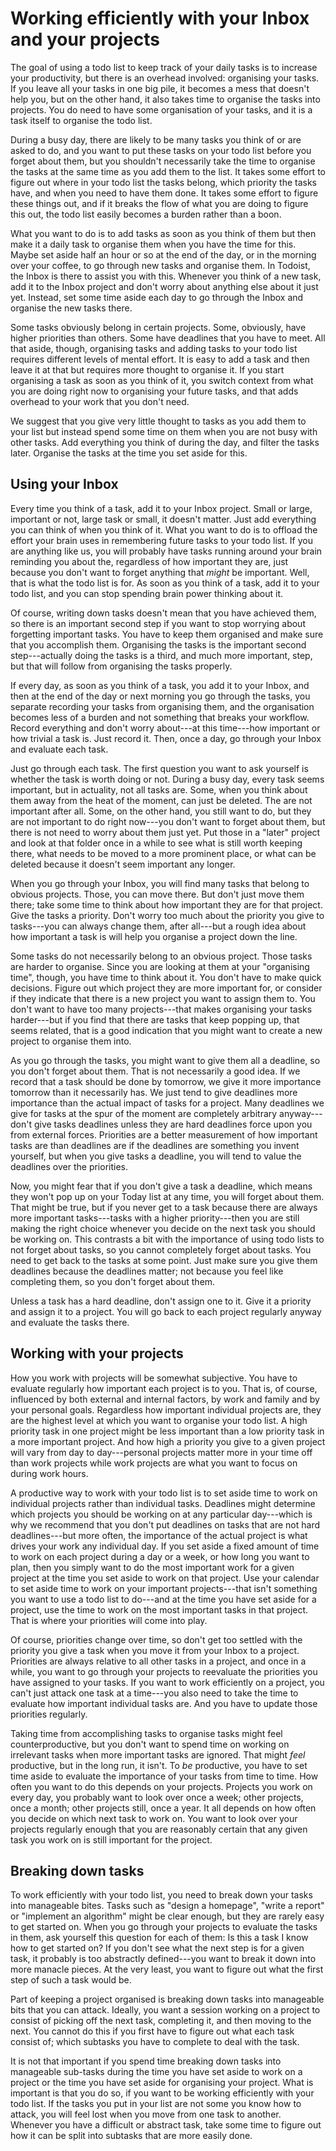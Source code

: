 # Working efficiently with your Inbox and your projects

The goal of using a todo list to keep track of your daily tasks is to increase your productivity, but there is an overhead involved: organising your tasks. If you leave all your tasks in one big pile, it becomes a mess that doesn't help you, but on the other hand, it also takes time to organise the tasks into projects. You do need to have some organisation of your tasks, and it is a task itself to organise the todo list.

During a busy day, there are likely to be many tasks you think of or are asked to do, and you want to put these tasks on your todo list before you forget about them, but you shouldn't necessarily take the time to organise the tasks at the same time as you add them to the list. It takes some effort to figure out where in your todo list the tasks belong, which priority the tasks have, and when you need to have them done. It takes some effort to figure these things out, and if it breaks the flow of what you are doing to figure this out, the todo list easily becomes a burden rather than a boon.

What you want to do is to add tasks as soon as you think of them but then make it a daily task to organise them when you have the time for this. Maybe set aside half an hour or so at the end of the day, or in the morning over your coffee, to go through new tasks and organise them. In Todoist, the Inbox is there to assist you with this. Whenever you think of a new task, add it to the Inbox project and don't worry about anything else about it just yet. Instead, set some time aside each day to go through the Inbox and organise the new tasks there.

Some tasks obviously belong in certain projects. Some, obviously, have higher priorities than others. Some have deadlines that you have to meet. All that aside, though, organising tasks and adding tasks to your todo list requires different levels of mental effort. It is easy to add a task and then leave it at that but requires more thought to organise it. If you start organising a task as soon as you think of it, you switch context from what you are doing right now to organising your future tasks, and that adds overhead to your work that you don't need.

We suggest that you give very little thought to tasks as you add them to your list but instead spend some time on them when you are not busy with other tasks. Add everything you think of during the day, and filter the tasks later. Organise the tasks at the time you set aside for this.

## Using your Inbox

Every time you think of a task, add it to your Inbox project. Small or large, important or not, large task or small, it doesn't matter. Just add everything you can think of when you think of it. What you want to do is to offload the effort your brain uses in remembering future tasks to your todo list. If you are anything like us, you will probably have tasks running around your brain reminding you about the, regardless of how important they are, just because you don't want to forget anything that *might* be important. Well, that is what the todo list is for. As soon as you think of a task, add it to your todo list, and you can stop spending brain power thinking about it.

Of course, writing down tasks doesn't mean that you have achieved them, so there is an important second step if you want to stop worrying about forgetting important tasks. You have to keep them organised and make sure that you accomplish them. Organising the tasks is the important second step---actually doing the tasks is a third, and much more important, step, but that will follow from organising the tasks properly.

If every day, as soon as you think of a task, you add it to your Inbox, and then at the end of the day or next morning you go through the tasks, you separate recording your tasks from organising them, and the organisation becomes less of a burden and not something that breaks your workflow. Record everything and don't worry about---at this time---how important or how trivial a task is. Just record it. Then, once a day, go through your Inbox and evaluate each task.

Just go through each task. The first question you want to ask yourself is whether the task is worth doing or not. During a busy day, every task seems important, but in actuality, not all tasks are. Some, when you think about them away from the heat of the moment, can just be deleted. The are not important after all. Some, on the other hand, you still want to do, but they are not important to do right now---you don't want to forget about them, but there is not need to worry about them just yet. Put those in a "later" project and look at that folder once in a while to see what is still worth keeping there, what needs to be moved to a more prominent place, or what can be deleted because it doesn't seem important any longer.

When you go through your Inbox, you will find many tasks that belong to obvious projects. Those, you can move there. But don't just move them there; take some time to think about how important they are for that project. Give the tasks a priority. Don't worry too much about the priority you give to tasks---you can always change them, after all---but a rough idea about how important a task is will help you organise a project down the line.

Some tasks do not necessarily belong to an obvious project. Those tasks are harder to organise. Since you are looking at them at your "organising time", though, you have time to think about it. You don't have to make quick decisions. Figure out which project they are more important for, or consider if they indicate that there is a new project you want to assign them to. You don't want to have too many projects---that makes organising your tasks harder---but if you find that there are tasks that keep popping up, that seems related, that is a good indication that you might want to create a new project to organise them into.

As you go through the tasks, you might want to give them all a deadline, so you don't forget about them. That is not necessarily a good idea. If we record that a task should be done by tomorrow, we give it more importance tomorrow than it necessarily has. We just tend to give deadlines more importance than the actual impact of tasks for a project. Many deadlines we give for tasks at the spur of the moment are completely arbitrary anyway---don't give tasks deadlines unless they are hard deadlines force upon you from external forces. Priorities are a better measurement of how important tasks are than deadlines are if the deadlines are something you invent yourself, but when you give tasks a deadline, you will tend to value the deadlines over the priorities.

Now, you might fear that if you don't give a task a deadline, which means they won't pop up on your Today list at any time, you will forget about them. That might be true, but if you never get to a task because there are always more important tasks---tasks with a higher priority---then you are still making the right choice whenever you decide on the next task you should be working on. This contrasts a bit with the importance of using todo lists to not forget about tasks, so you cannot completely forget about tasks. You need to get back to the tasks at some point. Just make sure you give them deadlines because the deadlines matter; not because you feel like completing them, so you don't forget about them.

Unless a task has a hard deadline, don't assign one to it. Give it a priority and assign it to a project. You will go back to each project regularly anyway and evaluate the tasks there.

## Working with your projects

How you work with projects will be somewhat subjective. You have to evaluate regularly how important each project is to you. That is, of course, influenced by both external and internal factors, by work and family and by your personal goals. Regardless how important individual projects are, they are the highest level at which you want to organise your todo list. A high priority task in one project might be less important than a low priority task in a more important project. And how high a priority you give to a given project will vary from day to day---personal projects matter more in your time off than work projects while work projects are what you want to focus on during work hours.

A productive way to work with your todo list is to set aside time to work on individual projects rather than individual tasks. Deadlines might determine which projects you should be working on at any particular day---which is why we recommend that you don't put deadlines on tasks that are not hard deadlines---but more often, the importance of the actual project is what drives your work any individual day. If you set aside a fixed amount of time to work on each project during a day or a week, or how long you want to plan, then you simply want to do the most important work for a given project at the time you set aside to work on that project. Use your calendar to set aside time to work on your important projects---that isn't something you want to use a todo list to do---and at the time you have set aside for a project, use the time to work on the most important tasks in that project. That is where your priorities will come into play.

Of course, priorities change over time, so don't get too settled with the priority you give a task when you move it from your Inbox to a project. Priorities are always relative to all other tasks in a project, and once in a while, you want to go through your projects to reevaluate the priorities you have assigned to your tasks. If you want to work efficiently on a project, you can't just attack one task at a time---you also need to take the time to evaluate how important individual tasks are. And you have to update those priorities regularly.

Taking time from accomplishing tasks to organise tasks might feel counterproductive, but you don't want to spend time on working on irrelevant tasks when more important tasks are ignored. That might *feel* productive, but in the long run, it isn't. To *be* productive, you have to set time aside to evaluate the importance of your tasks from time to time. How often you want to do this depends on your projects. Projects you work on every day, you probably want to look over once a week; other projects, once a month; other projects still, once a year. It all depends on how often you decide on which next task to work on. You want to look over your projects regularly enough that you are reasonably certain that any given task you work on is still important for the project.

## Breaking down tasks

To work efficiently with your todo list, you need to break down your tasks into manageable bites. Tasks such as "design a homepage", "write a report" or "implement an algorithm" might be clear enough, but they are rarely easy to get started on. When you go through your projects to evaluate the tasks in them, ask yourself this question for each of them: Is this a task I know how to get started on? If you don't see what the next step is for a given task, it probably is too abstractly defined---you want to break it down into more manacle pieces. At the very least, you want to figure out what the first step of such a task would be.

Part of keeping a project organised is breaking down tasks into manageable bits that you can attack. Ideally, you want a session working on a project to consist of picking off the next task, completing it, and then moving to the next. You cannot do this if you first have to figure out what each task consist of; which subtasks you have to complete to deal with the task.

It is not that important if you spend time breaking down tasks into manageable sub-tasks during the time you have set aside to work on a project or the time you have set aside for organising your project. What is important is that you do so, if you want to be working efficiently with your todo list. If the tasks you put in your list are not some you know how to attack, you will feel lost when you move from one task to another. Whenever you have a difficult or abstract task, take some time to figure out how it can be split into subtasks that are more easily done.
